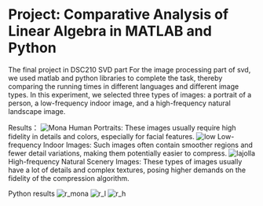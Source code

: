 # Project: Comparative Analysis of Linear Algebra in MATLAB and Python
The final project in DSC210
SVD part
For the image processing part of svd, we used matlab and python libraries to complete the task, thereby comparing the running times in different languages ​​and different image types.
In this experiment, we selected three types of images: a portrait of a person, a low-frequency indoor image, and a high-frequency natural landscape image.

Results：
![Mona](https://github.com/Igotoschoolbybye/DSC210_project/assets/87763340/47ce6201-b210-4cb1-8be8-086015235abc)
Human Portraits: These images usually require high fidelity in details and colors, especially for facial features.
![low](https://github.com/Igotoschoolbybye/DSC210_project/assets/87763340/885fda6d-dee1-4dbb-b4ab-f63916e8072e)
Low-frequency Indoor Images: Such images often contain smoother regions and fewer detail variations, making them potentially easier to compress.
![lajolla](https://github.com/Igotoschoolbybye/DSC210_project/assets/87763340/296a71c4-add2-4303-b989-0595f1a094de)
High-frequency Natural Scenery Images: These types of images usually have a lot of details and complex textures, posing higher demands on the fidelity of the compression algorithm.

Python results
![r_mona](https://github.com/Igotoschoolbybye/DSC210_project/assets/87763340/4492f1cb-263f-4687-9905-2019bceb0d06)
![r_l](https://github.com/Igotoschoolbybye/DSC210_project/assets/87763340/3ed7cd27-1152-4cbd-ba5c-568b80be3865)
![r_h](https://github.com/Igotoschoolbybye/DSC210_project/assets/87763340/079cddc1-08dd-4d4a-925d-4316f90aae61)

